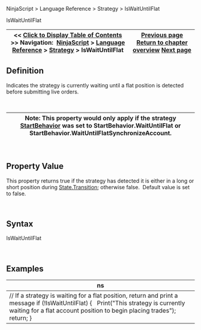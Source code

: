 ﻿


NinjaScript \> Language Reference \> Strategy \> IsWaitUntilFlat






















IsWaitUntilFlat







| \<\< [Click to Display Table of Contents](iswaituntilflat.md) \>\> **Navigation:**     [NinjaScript](ninjascript.md) \> [Language Reference](language_reference_wip.md) \> [Strategy](strategy.md) \> IsWaitUntilFlat | [Previous page](istradinghoursbreaklinevisible.md) [Return to chapter overview](strategy.md) [Next page](numberrestartattempts.md) |
| --- | --- |











## Definition


Indicates the strategy is currently waiting until a flat position is detected before submitting live orders. 


 




| Note: This property would only apply if the strategy [StartBehavior](startbehavior.md) was set to StartBehavior.WaitUntilFlat or StartBehavior.WaitUntilFlatSynchronizeAccount. |
| --- |



 


## Property Value


This property returns true if the strategy has detected it is either in a long or short position during [State.Transition](onstatechange.md); otherwise false.  Default value is set to false.


 


## Syntax


IsWaitUntilFlat


 


## 


## Examples




| ns |
| --- |
| // If a strategy is waiting for a flat position, return and print a message if (!IsWaitUntilFlat) {     Print("This strategy is currently waiting for a flat account position to begin placing trades");    return; } |









